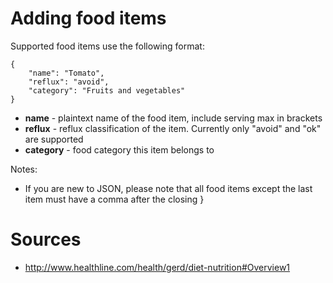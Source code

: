 # Adding food items

Supported food items use the following format:

    {
        "name": "Tomato",
        "reflux": "avoid",
        "category": "Fruits and vegetables"
    }

* **name** - plaintext name of the food item, include serving max in brackets
* **reflux** - reflux classification of the item. Currently only "avoid" and "ok" are supported
* **category** - food category this item belongs to

Notes:

* If you are new to JSON, please note that all food items except the last item must have a comma after the closing }

# Sources

* http://www.healthline.com/health/gerd/diet-nutrition#Overview1
